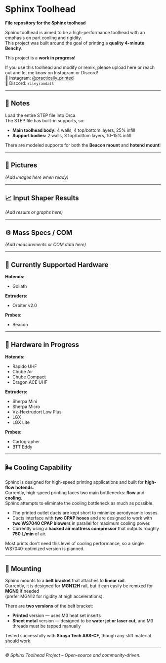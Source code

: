 # Sphinx Toolhead

**File repository for the Sphinx toolhead**

Sphinx toolhead is aimed to be a high-performance toolhead with an emphasis on part cooling and rigidity.  
This project was built around the goal of printing a **quality 4-minute Benchy**.  

This project is a **work in progress!**

If you use this toolhead and modify or remix, please upload here or reach out and let me know on Instagram or Discord!  
📸 Instagram: [@practically_printed](https://instagram.com/practically_printed)  
💬 Discord: `rileyrandall`

---

## 🧩 Notes

Load the entire STEP file into Orca.  
The STEP file has built-in supports, so:

- **Main toolhead body:** 4 walls, 4 top/bottom layers, 25% infill  
- **Support bodies:** 2 walls, 3 top/bottom layers, 10–15% infill  

There are modeled supports for both the **Beacon mount** and **hotend mount**!

---

## 📸 Pictures

*(Add images here when ready)*

---

## 📈 Input Shaper Results

*(Add results or graphs here)*

---

## ⚙️ Mass Specs / COM

*(Add measurements or COM data here)*

---

## 🧰 Currently Supported Hardware

**Hotends:**  
- Goliath  

**Extruders:**  
- Orbiter v2.0  

**Probes:**  
- Beacon  

---

## 🔧 Hardware in Progress

**Hotends:**  
- Rapido UHF  
- Chube Air  
- Chube Compact  
- Dragon ACE UHF  

**Extruders:**  
- Sherpa Mini  
- Sherpa Micro  
- Vz-Hextrudort Low Plus  
- LGX  
- LGX Lite  

**Probes:**  
- Cartographer  
- BTT Eddy  

---

## 🌬️ Cooling Capability

Sphinx is designed for high-speed printing applications and built for **high-flow hotends**.  
Currently, high-speed printing faces two main bottlenecks: **flow** and **cooling**.  
Sphinx attempts to eliminate the cooling bottleneck as much as possible.  

- The printed outlet ducts are kept short to minimize aerodynamic losses.  
- Ducts interface with **two CPAP hoses** and are designed to work with **two WS7040 CPAP blowers** in parallel for maximum cooling power.  
- Currently using a **hacked air mattress compressor** that outputs roughly **750 L/min** of air.  

Most prints don’t need this level of cooling performance, so a single WS7040-optimized version is planned.

---

## 🧱 Mounting

Sphinx mounts to a **belt bracket** that attaches to **linear rail**.  
Currently, it is designed for **MGN12H** rail, but it can easily be remixed for **MGN9** if needed  
(prefer MGN12 for rigidity at high accelerations).  

There are **two versions** of the belt bracket:
- **Printed** version — uses M3 heat set inserts  
- **Sheet metal** version — designed to be **water jet or laser cut**, and M3 threads must be tapped manually  

Tested successfully with **Siraya Tech ABS-CF**, though any stiff material should work.

---

*© Sphinx Toolhead Project – Open-source and community-driven.*